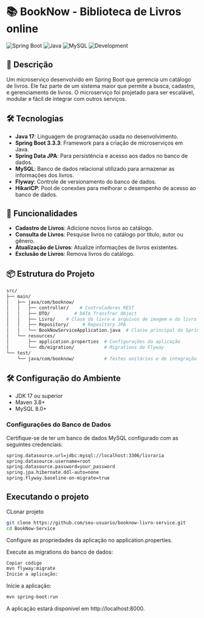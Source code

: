 # 📚 BookNow - Biblioteca  de Livros online

![Spring Boot](https://img.shields.io/badge/Spring%20Boot-6DB33F?style=for-the-badge&logo=spring-boot&logoColor=white)
![Java](https://img.shields.io/badge/Java-007396?style=for-the-badge&logo=java&logoColor=white)
![MySQL](https://img.shields.io/badge/MySQL-4479A1?style=for-the-badge&logo=mysql&logoColor=white)
![Development](https://img.shields.io/badge/Development-In%20Progress-yellow?style=for-the-badge)

## 📖 Descrição

Um microserviço desenvolvido em Spring Boot que gerencia um catálogo de livros. Ele faz parte de um sistema maior que permite a busca, cadastro, e gerenciamento de livros. O microserviço foi projetado para ser escalável, modular e fácil de integrar com outros serviços.

## 🛠️ Tecnologias

- **Java 17**: Linguagem de programação usada no desenvolvimento.
- **Spring Boot 3.3.3**: Framework para a criação de microserviços em Java.
- **Spring Data JPA**: Para persistência e acesso aos dados no banco de dados.
- **MySQL**: Banco de dados relacional utilizado para armazenar as informações dos livros.
- **Flyway**: Controle de versionamento do banco de dados.
- **HikariCP**: Pool de conexões para melhorar o desempenho de acesso ao banco de dados.

## 🚀 Funcionalidades

- **Cadastro de Livros**: Adicione novos livros ao catálogo.
- **Consulta de Livros**: Pesquise livros no catálogo por título, autor ou gênero.
- **Atualização de Livros**: Atualize informações de livros existentes.
- **Exclusão de Livros**: Remova livros do catálogo.

## 📦 Estrutura do Projeto

```bash
src/
├── main/
│   ├── java/com/booknow/
│   │   ├── controller/    # Controladores REST
│   │   ├── DTO/         # DATA Transfrer Object
│   │   ├── Livro/    # Clase do livro e arquivos de imagem e do livro
│   │   ├── Repository/     # Repository JPA
│   │   └── BookNowServiceApplication.java  # Classe principal do Spring Boot
│   └── resources/
│       ├── application.properties  # Configurações da aplicação
│       └── db/migration/           # Migrations do Flyway
└── test/
    └── java/com/booknow/           # Testes unitários e de integração
```
## 🛠️ Configuração do Ambiente
<ul>
    <li>JDK 17 ou superior</li>
    <li> Maven 3.8+</Li>
   <li>  MySQL 8.0+ </li>
</ul>
<h3>Configurações do Banco de Dados</h3>
<p>Certifique-se de ter um banco de dados MySQL configurado com as seguintes credenciais:</p>

```bash
spring.datasource.url=jdbc:mysql://localhost:3306/livraria
spring.datasource.username=root
spring.datasource.password=your_password
spring.jpa.hibernate.ddl-auto=none
spring.flyway.baseline-on-migrate=true
```
## Executando o projeto
<p>CLonar projeto</p>

```bash
git clone https://github.com/seu-usuario/booknow-livro-service.git
cd BookNow-Service
```
<p>Configure as propriedades da aplicação no application.properties.</p>
<p>Execute as migrations do banco de dados:</p>

```bash
Copiar código
mvn flyway:migrate
Inicie a aplicação:
```
<p>Inicie a aplicação:</p>

```bash
mvn spring-boot:run
```
<p>A aplicação estará disponível em http://localhost:8000.</p>




